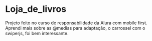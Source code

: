 # Loja_de_livros
Projeto feito no curso de responsabilidade da Alura com mobile first. Aprendi mais sobre as @medias para adaptação, o carrossel com o swiperjs, foi bem interessante.
